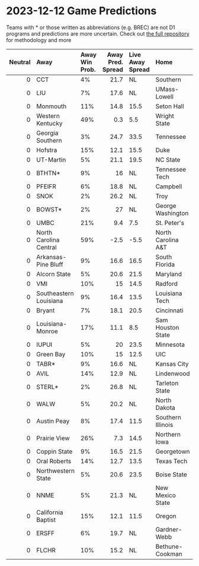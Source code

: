 # 2023-12-12 Game Predictions
Teams with * or those written as abbreviations (e.g. BREC) are not D1 programs and predictions are more uncertain. Check out [the full repository](https://github.com/grdavis/college-basketball-elo) for methodology and more

|   Neutral | Away                   | Away Win Prob.   |   Away Pred. Spread | Live Away Spread   | Home               | Home Win Prob.   |   Home Pred. Spread |
|----------:|:-----------------------|:-----------------|--------------------:|:-------------------|:-------------------|:-----------------|--------------------:|
|         0 | CCT                    | 4%               |                21.7 | NL                 | Southern           | 96%              |               -21.7 |
|         0 | LIU                    | 7%               |                17.6 | NL                 | UMass-Lowell       | 93%              |               -17.6 |
|         0 | Monmouth               | 11%              |                14.8 | 15.5               | Seton Hall         | 89%              |               -14.8 |
|         0 | Western Kentucky       | 49%              |                 0.3 | 5.5                | Wright State       | 51%              |                -0.3 |
|         0 | Georgia Southern       | 3%               |                24.7 | 33.5               | Tennessee          | 97%              |               -24.7 |
|         0 | Hofstra                | 15%              |                12.1 | 15.5               | Duke               | 85%              |               -12.1 |
|         0 | UT-Martin              | 5%               |                21.1 | 19.5               | NC State           | 95%              |               -21.1 |
|         0 | BTHTN*                 | 9%               |                16   | NL                 | Tennessee Tech     | 91%              |               -16   |
|         0 | PFEIFR                 | 6%               |                18.8 | NL                 | Campbell           | 94%              |               -18.8 |
|         0 | SNOK                   | 2%               |                26.2 | NL                 | Troy               | 98%              |               -26.2 |
|         0 | BOWST*                 | 2%               |                27   | NL                 | George Washington  | 98%              |               -27   |
|         0 | UMBC                   | 21%              |                 9.4 | 7.5                | St. Peter's        | 79%              |                -9.4 |
|         0 | North Carolina Central | 59%              |                -2.5 | -5.5               | North Carolina A&T | 41%              |                 2.5 |
|         0 | Arkansas-Pine Bluff    | 9%               |                16.6 | 16.5               | South Florida      | 91%              |               -16.6 |
|         0 | Alcorn State           | 5%               |                20.6 | 21.5               | Maryland           | 95%              |               -20.6 |
|         0 | VMI                    | 10%              |                15   | 14.5               | Radford            | 90%              |               -15   |
|         0 | Southeastern Louisiana | 9%               |                16.4 | 13.5               | Louisiana Tech     | 91%              |               -16.4 |
|         0 | Bryant                 | 7%               |                18.1 | 20.5               | Cincinnati         | 93%              |               -18.1 |
|         0 | Louisiana-Monroe       | 17%              |                11.1 | 8.5                | Sam Houston State  | 83%              |               -11.1 |
|         0 | IUPUI                  | 5%               |                20   | 23.5               | Minnesota          | 95%              |               -20   |
|         0 | Green Bay              | 10%              |                15   | 12.5               | UIC                | 90%              |               -15   |
|         0 | TABR*                  | 9%               |                16.6 | NL                 | Kansas City        | 91%              |               -16.6 |
|         0 | AVIL                   | 14%              |                12.9 | NL                 | Lindenwood         | 86%              |               -12.9 |
|         0 | STERL*                 | 2%               |                26.8 | NL                 | Tarleton State     | 98%              |               -26.8 |
|         0 | WALW                   | 5%               |                20.2 | NL                 | North Dakota       | 95%              |               -20.2 |
|         0 | Austin Peay            | 8%               |                17.4 | 11.5               | Southern Illinois  | 92%              |               -17.4 |
|         0 | Prairie View           | 26%              |                 7.3 | 14.5               | Northern Iowa      | 74%              |                -7.3 |
|         0 | Coppin State           | 9%               |                16.5 | 21.5               | Georgetown         | 91%              |               -16.5 |
|         0 | Oral Roberts           | 14%              |                12.7 | 13.5               | Texas Tech         | 86%              |               -12.7 |
|         0 | Northwestern State     | 5%               |                20.6 | 23.5               | Boise State        | 95%              |               -20.6 |
|         0 | NNME                   | 5%               |                21.3 | NL                 | New Mexico State   | 95%              |               -21.3 |
|         0 | California Baptist     | 15%              |                12.1 | 11.5               | Oregon             | 85%              |               -12.1 |
|         0 | ERSFF                  | 6%               |                19.7 | NL                 | Gardner-Webb       | 94%              |               -19.7 |
|         0 | FLCHR                  | 10%              |                15.2 | NL                 | Bethune-Cookman    | 90%              |               -15.2 |